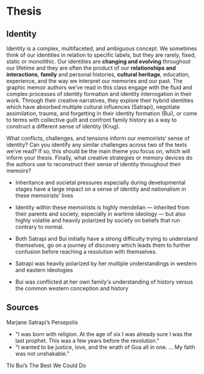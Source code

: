 # Thesis

## Identity

Identity is a complex, multifaceted, and ambiguous concept. We sometimes think of our identities in relation to specific labels, but they are rarely, fixed, static or monolithic. Our identities are **changing and evolving** throughout our lifetime and they are often the product of our **relationships and interactions**, **family** and personal histories, **cultural heritage**, education, experience, and the way we interpret our memories and our past. The graphic memoir authors we’ve read in this class engage with the fluid and complex processes of identity formation and identity interrogation in their work. Through their creative narratives, they explore their hybrid identities which have absorbed multiple cultural influences (Satrapi), negotiate assimilation, trauma, and forgetting in their identity formation (Bui), or come to terms with collective guilt and confront family history as a way to construct a different sense of identity (Krug).

What conflicts, challenges, and tensions inform our memoirists’ sense of identity? Can you identify any similar challenges across two of the texts we’ve read? If so, this should be the main theme you focus on, which will inform your thesis. Finally, what creative strategies or memory devices do the authors use to reconstruct their sense of identity throughout their memoirs?

- Inheritance and societal pressures especially during developmental stages have a large impact on a sense of identity and nationalism in these memoirists' lives
- Identity within these memoirists is highly mendelian — inherited from their parents and society, especially in wartime ideology — but also highly volatile and heavily polarized by society on beliefs that run contrary to normal.
- Both Satrapi and Bui initially have a strong difficulty trying to understand themselves, go on a journey of discovery which leads them to further confusion before reaching a resolution with themselves.

- Satrapi was heavily polarized by her multiple understandings in western and eastern ideologies
- Bui was conflicted at her own family's understanding of history versus the common western conception and history

## Sources

Marjane Satrapi’s Persepolis

- "I was born with religion. At the age of six I was already sure I was the last prophet. This was a few years before the revolution."
- "I wanted to be justice, love, and the wrath of Goa all in one. ... My faith was not unshakable."

Thi Bui’s The Best We Could Do
